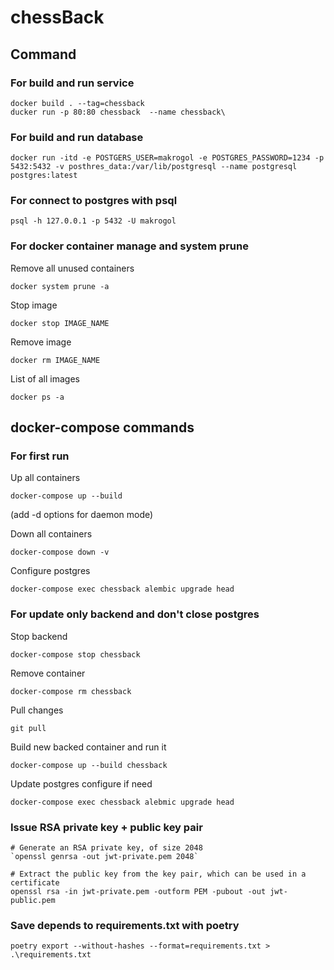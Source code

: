 # chessBack

## Command

### For build and run service
```shell
docker build . --tag=chessback
ducker run -p 80:80 chessback  --name chessback\
```

### For build and run database
```shell
docker run -itd -e POSTGERS_USER=makrogol -e POSTGRES_PASSWORD=1234 -p 5432:5432 -v posthres_data:/var/lib/postgresql --name postgresql postgres:latest
```

### For connect to postgres with psql
```shell
psql -h 127.0.0.1 -p 5432 -U makrogol
```

### For docker container manage and system prune
Remove all unused containers
```shell
docker system prune -a
```

Stop image
```shell
docker stop IMAGE_NAME
```

Remove image
```shell
docker rm IMAGE_NAME
```

List of all images
```shell
docker ps -a
```

## docker-compose commands

### For first run
Up all containers
```shell
docker-compose up --build
```
(add -d options for daemon mode)

Down all containers
```shell
docker-compose down -v
```

Configure postgres
```shell
docker-compose exec chessback alembic upgrade head
```

### For update only backend and don't close postgres
Stop backend
```shell
docker-compose stop chessback
```

Remove container
```shell
docker-compose rm chessback
```

Pull changes
```shell
git pull
```

Build new backed container and run it
```shell
docker-compose up --build chessback
```

Update postgres configure if need
```shell
docker-compose exec chessback alebmic upgrade head
```


### Issue RSA private key + public key pair
```shell
# Generate an RSA private key, of size 2048
`openssl genrsa -out jwt-private.pem 2048`
```

```shell
# Extract the public key from the key pair, which can be used in a certificate
openssl rsa -in jwt-private.pem -outform PEM -pubout -out jwt-public.pem
```

### Save depends to requirements.txt with poetry
```shell
poetry export --without-hashes --format=requirements.txt > .\requirements.txt
```